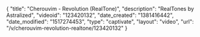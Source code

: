 {
    "title": "Cherouvim - Revolution (RealTone)",
    "description": "RealTones by Astralized",
    "videoid": "123420132",
    "date_created": "1381416442",
    "date_modified": "1517274453",
    "type": "captivate",
    "layout": "video",
    "url": "\/v\/cherouvim-revolution-realtone\/123420132"
}